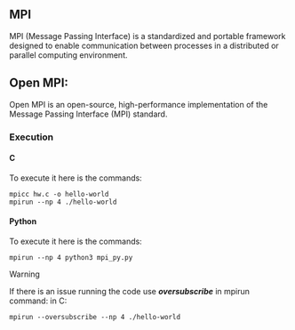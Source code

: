 ## MPI
MPI (Message Passing Interface) is a standardized and portable framework designed to enable 
communication between processes in a distributed or parallel computing environment. 
## Open MPI:
Open MPI is an open-source, high-performance implementation of the Message Passing Interface (MPI) standard. 

### Execution
#### C
To execute it here is the commands:
```
mpicc hw.c -o hello-world
mpirun --np 4 ./hello-world 
```

#### Python
To execute it here is the commands:
```
mpirun --np 4 python3 mpi_py.py
```
>[!Warning]
>If there is an issue running the code use ***oversubscribe*** in mpirun command:
>in C:
>```
>mpirun --oversubscribe --np 4 ./hello-world
>```  
